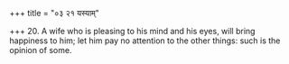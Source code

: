 +++
title = "०३ २१ यस्याम्"

+++
20. A wife who is pleasing to his mind and his eyes, will bring happiness to him; let him pay no attention to the other things: such is the opinion of some.
